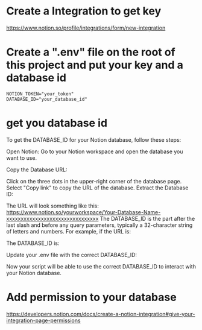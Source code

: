 # Create a Integration to get key
https://www.notion.so/profile/integrations/form/new-integration

# Create a ".env" file on the root of this project and put your key and a database id
```
NOTION_TOKEN="your_token"
DATABASE_ID="your_database_id"
```

# get you database id
To get the DATABASE_ID for your Notion database, follow these steps:

Open Notion: Go to your Notion workspace and open the database you want to use.

Copy the Database URL:

Click on the three dots in the upper-right corner of the database page.
Select "Copy link" to copy the URL of the database.
Extract the Database ID:

The URL will look something like this: https://www.notion.so/yourworkspace/Your-Database-Name-xxxxxxxxxxxxxxxxxxxxxxxxxxxxxxxx
The DATABASE_ID is the part after the last slash and before any query parameters, typically a 32-character string of letters and numbers.
For example, if the URL is:

The DATABASE_ID is:

Update your .env file with the correct DATABASE_ID:

Now your script will be able to use the correct DATABASE_ID to interact with your Notion database.

# Add permission to your database
https://developers.notion.com/docs/create-a-notion-integration#give-your-integration-page-permissions
